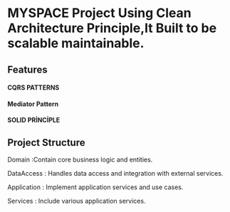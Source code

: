 # MYSPACE Project Using Clean Architecture Principle,It Built to be scalable maintainable.
## Features

#### CQRS PATTERNS

#### Mediator Pattern

#### SOLID PRİNCİPLE

## Project Structure 
Domain :Contain core business logic and entities.

DataAccess : Handles data access and integration with external services.

Application : Implement application services and use cases.

Services : Include various application services. 

